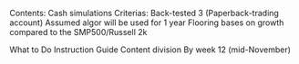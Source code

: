 Contents: 
Cash simulations Criterias:
Back-tested  3 (Paperback-trading account)
Assumed algor will be used for 1 year
Flooring bases on growth compared to the SMP500/Russell 2k 


What to Do
Instruction Guide
Content division 
By week 12 (mid-November) 

